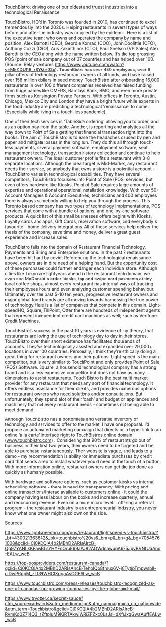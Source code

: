 TouchBistro; driving one of our oldest and truest industries into a technological Renaissance

TouchBistro, HQ’d in Toronto was founded in 2010, has continued to excel tremendously into the 2020s. Helping restaurants in several types of ways before and after the industry was crippled by the epidemic. Here is a list of the executive team; who owns and operates the company by name and position.  Alex Barrotti (CEO), Geordie Konrad (COO), John Doolittle (CFO), Anthony Cozzi (CRO), Aris Zakinthinos (CTO), Paul Snelson (VP Sales).Alex Barotti is the CEO along with the name written below. It’s the top grossing POS (point of sale company out of 37 countries and has helped over 100. (Source: Relay ventures https://www.youtube.com/watch?v=MkKDURB_r8Y&t=93s). TouchBistro has over 450 employees, over 6 pillar offers of technology restaurant owners of all kinds, and have raised over 158 million dollars in seed money. TouchBistro after onboarding 16,000 restaurants in over 100 different companies received has raised funding from huge names like OMERS, Barclays Bank, BMO, and even more private firms such as Kensington Private Partners. With offices in Toronto, Austin, Chicago, Mexico City and London they have a bright future while experts in the food industry are predicting a technological ‘renaissance’ to come. (Especially while living in a touch-less pandemic).

One of their tech services is ‘TableSide ordering’ allowing you to order, and as an option pay from the table. Another, is reporting and analytics all the way down to Point of Sale getting that financial transaction right into the books. The aim of TouchBistro is to ease the headaches caused by pen and paper and mitigate losses in the long run. They do this all through touch-less payments, several payment software, employment software, seat management technology, transaction history collection and continue to help restaurant owners. The Ideal customer profile fits a restaurant with 3-8 separate locations. Although the ideal target is Mid-Market, any restaurant needs their service, so anybody that owns a store is a potential account - TouchBistro varies in technological capabilities. They have several competitors, TouchBistro focusses into Point of Sale (POS) services, but even offers hardware like Kiosks. Point of Sale requires large amounts of expertise and operational operational installation knowledge. With over 50+ Account Managers & Account Executives, technicians and 400 employees there is always somebody willing to help you through the process. This Toronto based company has two types of technology implementations, POS services that come with a bundle of options, and one-by-one software products. A quick list of this small businesses offers begins with Kiosks, Loyalty cards and apps, Gift Cards, reservation software, and everybody's favourite - home delivery integrations.
All of these services help deliver the thesis of the company, save time and money, deliver a great guest experience and increase sales. 

TouchBistro falls into the domain of Restaurant Financial Technology, Payments and Billing and Enterprise solutions. In the past 2 restaurants have been hit hard by covid. Referencing the technological renaissance above, owners are in dire need of a helping hand. But the opportunity cost of these purchases could further endanger each individual store. Although cities like Tokyo are lightyears ahead in the restaurant tech domain, we even see McDonald's order kiosks, tap and swipe card payments at tiny local coffee shops, almost every restaurant has internal ways of tracking their employees hours and even analyzing customer spending behaviour. Ultimately over the past 5-10 ten years, progressive restaurant owners and major global food brands are all moving towards harnessing the true power of technology.Here is a list of companies that compete in this domain. Light-speedHQ, Square, TillPoint, Otter there are hundreds of independent agents that represent independent credit card machines as well; such as Verifone Credit Machines.

TouchBistro’s success in the past 10 years is evidence of my theory, that restaurants are loving the use of technology day to day in their stores. TouchBistro over their short existence has facilitated thousands of accounts. They’ve technologically assisted and expanded over 29,000+ locations in over 100 countries. Personally, I think they’re ethically doing a great thing for restaurant owners and their patrons. Light-speed is the main competitor, but is very similar to TouchPoint and only provides Point of Sale (POS) Software. Square, a household technological company has a strong brand and is a less expensive competitor but does not have as many dimensions to assist restaurants. Touch Bistro is the best multi market provider for any restaurant that needs any sort of financial technology. It offers endless assistance for their clients, and provides numerous options for restaurant owners who need solutions and/or consultations.  But unfortunately, they spend alot of their ‘cash’ and budget on appliances and machinery that not every restaurant needs - sometimes not being able to meet demand.

Although TouchBistro has a bottomless and versatile inventory of technology and services to offer to the market, I have one proposal. I’d propose an automated marketing campaign that directs on a hyper link to an online ‘a la carte’ interface right to TouchBistros online domain (www.touchbistro.com) . Considering that 90% of restaurants go out of business in their first two years, their owners need to be targeted and be able to purchase instantaneously. Their website is vague, and leads to a demo - my recommendation is ability for immediate purchases by credit card that sends a rep to install whatever you’d need at the touch of a button. With more information online, restaurant owners can get the job done as quickly as humanly possible.

With hardware and software options, such as customer kiosks vs internal scheduling software - there is need for transparency. With pricing and online transactions/Interac available to customers online - it could the company having less labour on the books and increase quarterly, annual and reoccurring revenue. Even on a more micro level… offering a referral program - the restaurant industry is an entrepreneurial industry, you never know what one owner might also own on the side.


Sources

https://www.lightspeedhq.com/pos/restaurant/lightspeed-vs-touchbistro/?_bt=430021363642&_bk=touchbistro%20vs&_bm=p&_bn=g&_bg=70545761008&gclid=Cj0KCQiA4b2MBhD2ARIsAIrcB-Qg97YANLkKFawBLsYHYFnOruE99aAJ82AOWdnawupA6E5JpvBVNfUaAnd-EALw_wcB

https://top-posproviders.com/restaurant-canada/?gclid=Cj0KCQiA4b2MBhD2ARIsAIrcB-TeholQo8fmux6V-jCTytjpTmpwsbll-ciDwP6ppM_zLt39WHClXpgaAsOGEALw_wcB


https://www.touchbistro.com/press-releases/touchbistro-recognized-as-one-of-canadas-top-growing-companies-by-the-globe-and-mail/

https://www.tryotter.ca/secret-sauce?utm_source=adwords&utm_medium=cpc&utm_campaign=ca_ca_nationwide&utm_term=Touchbistro&gclid=Cj0KCQiA4b2MBhD2ARIsAIrcB-RvmKd0Z7j4Q3_aZftpluM9KiRTAkwjWRiZFZxc0LsJsHdXfrJxgGwaAuffEALw_wcB
